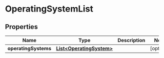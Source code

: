 

# OperatingSystemList


## Properties

| Name | Type | Description | Notes |
|------------ | ------------- | ------------- | -------------|
|**operatingSystems** | [**List&lt;OperatingSystem&gt;**](OperatingSystem.md) |  |  [optional] |



